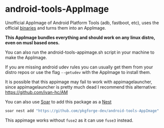 # android-tools-AppImage
Unofficial AppImage of Android Platform Tools (adb, fastboot, etc), uses the official [binaries](https://developer.android.com/tools/releases/platform-tools) and turns them into an AppImage.

**This AppImage bundles everything and should work on any linux distro, even on musl based ones.**

You can also run the android-tools-appimage.sh script in your machine to make the AppImage.

If you are missing android udev rules you can usually get them from your distro repos or use the flag `--getudev` with the AppImage to install them. 

It is possible that this appimage may fail to work with appimagelauncher, since appimagelauncher is pretty much dead I recommend this alternative: https://github.com/ivan-hc/AM

You can also use [Soar](https://github.com/pkgforge/soar) to add this package as a [Nest](https://docs.pkgforge.dev/repositories/nests)
```bash
soar nest add "https://github.com/pkgforge-dev/android-tools-AppImage"
```

This appimage works without `fuse2` as it can use `fuse3` instead.
